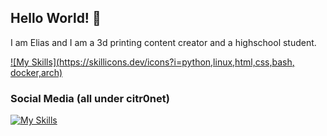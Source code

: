 ## Hello World! 👋
I am Elias and I am a 3d printing content creator and a highschool student.

[![My Skills](https://skillicons.dev/icons?i=python,linux,html,css,bash, docker,arch)](https://skillicons.dev)

###  Social Media (all under citr0net)
[![My Skills](https://skillicons.dev/icons?i=youtube,instagram,gmail)](https://skillicons.dev)
